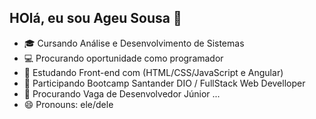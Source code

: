 ## HOlá, eu sou Ageu Sousa 👋

- 🎓 Cursando Análise e Desenvolvimento de Sistemas
- 💻 Procurando oportunidade como programador 
- 🌱 Estudando Front-end com (HTML/CSS/JavaScript e Angular)
- 🌱 Participando Bootcamp Santander DIO / FullStack Web Develloper
- 🤔 Procurando Vaga de Desenvolvedor Júnior ...
- 😄 Pronouns: ele/dele

